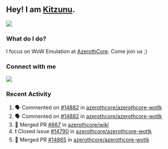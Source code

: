 ## Hey! I am [Kitzunu](https://Github.com/Kitzunu).

<!--<a href="https://github-readme-stats.kitzunu.vercel.app/api?username=Kitzunu&show_icons=true&theme=dark">
  <img align="center" src="https://github-readme-stats.kitzunu.vercel.app/api?username=Kitzunu&show_icons=true&theme=dark" />
</a>-->
<a href="https://github-readme-stats.kitzunu.vercel.app/api?username=Kitzunu&show_icons=true&theme=dark">
  <img align="center" src="https://github-readme-stats.vercel.app/api/top-langs/?username=Kitzunu&layout=compact&theme=dark" />
</a>

### What do I do?

I focus on WoW Emulation at [AzerothCore](https://Github.com/AzerothCore). Come join us ;)

### Connect with me
[![](https://img.shields.io/badge/AzerothCore%20Discord-Connect%20with%20me!-green)](https://discord.com/invite/gkt4y2x)

### Recent Activity

<!--START_SECTION:activity-->
1. 🗣 Commented on [#14882](https://github.com/azerothcore/azerothcore-wotlk/issues/14882) in [azerothcore/azerothcore-wotlk](https://github.com/azerothcore/azerothcore-wotlk)
2. 🗣 Commented on [#14882](https://github.com/azerothcore/azerothcore-wotlk/issues/14882) in [azerothcore/azerothcore-wotlk](https://github.com/azerothcore/azerothcore-wotlk)
3. 🎉 Merged PR [#867](https://github.com/azerothcore/wiki/pull/867) in [azerothcore/wiki](https://github.com/azerothcore/wiki)
4. ❗️ Closed issue [#14790](https://github.com/azerothcore/azerothcore-wotlk/issues/14790) in [azerothcore/azerothcore-wotlk](https://github.com/azerothcore/azerothcore-wotlk)
5. 🎉 Merged PR [#14865](https://github.com/azerothcore/azerothcore-wotlk/pull/14865) in [azerothcore/azerothcore-wotlk](https://github.com/azerothcore/azerothcore-wotlk)
<!--END_SECTION:activity-->
